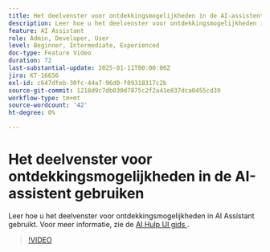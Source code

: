 ```yaml
---
title: Het deelvenster voor ontdekkingsmogelijkheden in de AI-assistent gebruiken
description: Leer hoe u het deelvenster voor ontdekkingsmogelijkheden in AI Assistant gebruikt.
feature: AI Assistant
role: Admin, Developer, User
level: Beginner, Intermediate, Experienced
doc-type: Feature Video
duration: 72
last-substantial-update: 2025-01-11T00:00:00Z
jira: KT-16656
exl-id: c647dfeb-30fc-44a7-96d0-f09318317c2b
source-git-commit: 1218d9c7db030d7875c2f2a41e837dca0455cd39
workflow-type: tm+mt
source-wordcount: '42'
ht-degree: 0%

---
```


# Het deelvenster voor ontdekkingsmogelijkheden in de AI-assistent gebruiken

Leer hoe u het deelvenster voor ontdekkingsmogelijkheden in AI Assistant gebruikt. Voor meer informatie, zie de [&#x200B; AI Hulp UI gids &#x200B;](https://experienceleague.adobe.com/nl/docs/experience-platform/ai-assistant/ui-guide#use-discoverability).

>[!VIDEO](https://video.tv.adobe.com/v/3440968/?learn=on&enablevpops&captions=dut)
